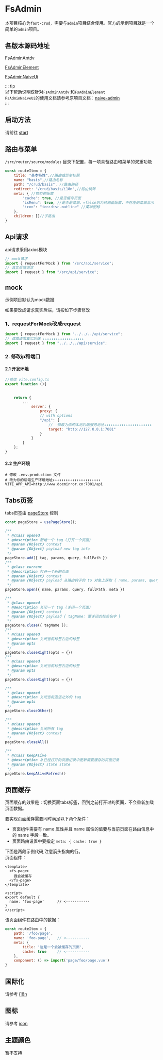 
# FsAdmin

本项目核心为`fast-crud`，需要与`admin`项目结合使用。官方的示例项目就是一个简单的`admin`项目。



## 各版本源码地址
[FsAdminAntdv](https://github.com/fast-crud/fs-admin-antdv)   

[FsAdminElement](https://github.com/fast-crud/fs-admin-element)

[FsAdminNaiveUi](https://github.com/fast-crud/fs-admin-naive-ui)


::: tip    
以下帮助说明仅针对`FsAdminAntdv` 和`FsAdminElement`     
`FsAdminNaiveUi`的使用文档请参考原项目文档：[naive-admin](https://www.naiveadmin.com/home)   
::: 

## 启动方法

请前往 [start](../guide/start/demo.md)

## 路由与菜单
`/src/router/source/modules` 目录下配置，每一项具备路由和菜单的双重功能

```js
const routeItem = {
    title: "基本特性",//路由或菜单标题
    name: "basis",//路由名称
    path: "/crud/basis", //路由路径
    redirect: "/crud/basis/i18n",//路由跳转
    meta: { //额外的配置
        "cache": true, //是否缓存页面
        "isMenu": true, //是否是菜单，=false则为纯路由配置，不在左侧菜单显示
        "icon": "ion:disc-outline" //菜单图标
    },
    children: []//子路由
}
```

## Api请求

api请求采用axios模块

```js
// mock请求
import { requestForMock } from "/src/api/service";
// 真实后端请求
import { request } from "/src/api/service";
```

## mock
示例项目默认为mock数据

如果要改成请求真实后端，请按如下步骤修改
### 1、requestForMock改成request
```js
import { requestForMock } from "../../../api/service";
// 改成请求真实后端 ↓↓↓↓↓↓↓↓↓↓↓↓↓↓↓↓↓↓↓
import { request } from "../../../api/service";
```

### 2. 修改ip和端口

#### 2.1 开发环境
```js
//修改 vite.config.ts
export function (){
    
    
    return {
        ...
            server: {
                proxy: {
                // with options
                "/api": {
                    //  修改为你的本地后端服务地址↓↓↓↓↓↓↓↓↓↓↓↓↓↓↓↓↓↓↓↓↓↓
                    target: "http://127.0.0.1:7001"
                }
            }
        }
    };
}

```

#### 2.2 生产环境
```shell
# 修改 .env.production 文件
# 改为你的后端生产环境地址↓↓↓↓↓↓↓↓↓↓↓↓↓↓↓↓↓↓↓↓↓↓
VITE_APP_API=http://www.docmirror.cn:7001/api
```

## Tabs页签

tabs页签由 [pageStore](https://github.com/fast-crud/fs-admin-antdv/blob/main/src/store/modules/page.ts) 控制

```js
const pageStore = usePageStore();

/**
 * @class opened
 * @description 新增一个 tag (打开一个页面)
 * @param {Object} context
 * @param {Object} payload new tag info
 */
pageStore.add({ tag, params, query, fullPath })
/**
 * @class current
 * @description 打开一个新的页面
 * @param {Object} context
 * @param {Object} payload 从路由钩子的 to 对象上获取 { name, params, query, fullPath, meta } 路由信息
 */
pageStore.open({ name, params, query, fullPath, meta })

/**
 * @class opened
 * @description 关闭一个 tag (关闭一个页面)
 * @param {Object} context
 * @param {Object} payload { tagName: 要关闭的标签名字 }
 */
pageStore.close({ tagName });
/**
 * @class opened
 * @description 关闭当前标签右边的标签
 * @param opts
 */
pageStore.closeRight(opts = {})
/**
 * @class opened
 * @description 关闭当前标签右边的标签
 * @param opts
 */
pageStore.closeRight(opts = {})

/**
 * @class opened
 * @description 关闭当前激活之外的 tag
 * @param opts
 */
pageStore.closeOther()

/**
 * @class opened
 * @description 关闭所有 tag
 * @param {Object} context
 */
pageStore.closeAll()

/**
 * @class keepAlive
 * @description 从已经打开的页面记录中更新需要缓存的页面记录
 * @param {Object} state state
 */
pageStore.keepAliveRefresh()
```
## 页面缓存

页面缓存的效果是：切换页面tabs标签，回到之前打开过的页面，不会重新加载页面数据。

要实现页面缓存需要同时满足以下两个条件：

* 页面组件需要有 name 属性并且 name 属性的值要与当前页面在路由信息中的 name 字段一致。
* 页面路由设置中要指定 `meta: { cache: true }`


下面是两段示例代码,注意箭头指向的行。    
页面组件：
```vue
<template>
  <fs-page>
    我会被缓存
  </fs-page>
</template>

<script>
export default {
  name: 'foo-page'      // <-----------
}
</script>

```
该页面组件在路由中的数据：
```js
const routeItem = {
    path: '/foo/page',
    name: 'foo-page',   // <-----------
    meta: {
        title: '这是一个会被缓存的页面',
        cache: true     // <-----------
    },
    component: () => import('page/foo/page.vue')
}
```

## 国际化

请参考 [i18n](../guide/start/i18n.md)

## 图标
请参考 [icon](../guide/start/icon.md)

## 主题颜色
暂不支持
